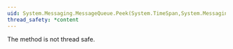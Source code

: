 ```yaml
---
uid: System.Messaging.MessageQueue.Peek(System.TimeSpan,System.Messaging.Cursor,System.Messaging.PeekAction)
thread_safety: *content
---
```


The method is not thread safe.


